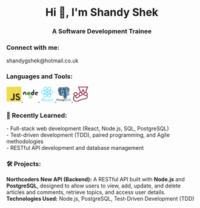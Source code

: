 <h1 align="center">Hi 👋, I'm Shandy Shek</h1>
<h3 align="center">A Software Development Trainee</h3>

<h3 align="left">Connect with me:</h3>
<p align="left">
  shandygshek@hotmail.co.uk
</p>

<h3 align="left">Languages and Tools:</h3>
<p align="left">
  <a href="https://developer.mozilla.org/en-US/docs/Web/JavaScript" target="_blank" rel="noreferrer">
    <img src="https://raw.githubusercontent.com/devicons/devicon/master/icons/javascript/javascript-original.svg" alt="javascript" width="40" height="40"/>
  </a>
  <a href="https://nodejs.org" target="_blank" rel="noreferrer">
    <img src="https://raw.githubusercontent.com/devicons/devicon/master/icons/nodejs/nodejs-original-wordmark.svg" alt="nodejs" width="40" height="40"/>
  </a>
  <a href="https://reactjs.org/" target="_blank" rel="noreferrer">
    <img src="https://raw.githubusercontent.com/devicons/devicon/master/icons/react/react-original-wordmark.svg" alt="react" width="40" height="40"/>
  </a>
  <a href="https://www.postgresql.org/" target="_blank" rel="noreferrer">
    <img src="https://raw.githubusercontent.com/devicons/devicon/master/icons/postgresql/postgresql-original-wordmark.svg" alt="postgresql" width="40" height="40"/>
  </a>
  <a href="https://jestjs.io/" target="_blank" rel="noreferrer">
    <img src="https://raw.githubusercontent.com/devicons/devicon/master/icons/jest/jest-plain.svg" alt="jest" width="40" height="40"/>
  </a>

</p>

<h3 align="left">🚀 Recently Learned:</h3>
<p align="left">
  - Full-stack web development (React, Node.js, SQL, PostgreSQL) <br>
  - Test-driven development (TDD), paired programming, and Agile methodologies <br>
  - RESTful API development and database management
</p>

<h3 align="left">🛠️ Projects:</h3>
<p align="left">
  <strong>Northcoders New API (Backend):</strong> A RESTful API built with <strong>Node.js</strong> and <strong>PostgreSQL</strong>, designed to allow users to view, add, update, and delete articles and comments, retrieve topics, and access user details. <br>
  <strong>Technologies Used:</strong> Node.js, PostgreSQL, Test-Driven Development (TDD)
</p>
